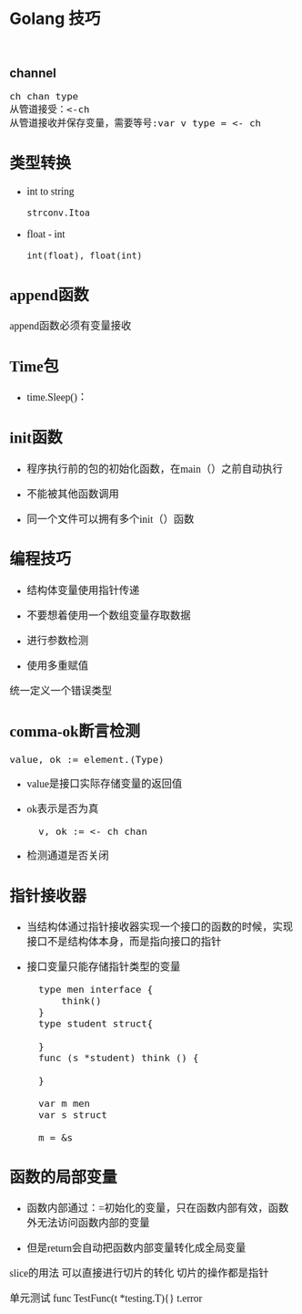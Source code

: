 # Golang 技巧 #

<br>

## channel ##

<font size=4 face=K>

	ch chan type
    从管道接受：<-ch
	从管道接收并保存变量，需要等号:var v type = <- ch


## 类型转换 ##

- int to string

    `strconv.Itoa`

- float - int

    `int(float), float(int)`

## append函数 ##

append函数必须有变量接收

## Time包 ##

- time.Sleep()：


## init函数 ##

- 程序执行前的包的初始化函数，在main（）之前自动执行

- 不能被其他函数调用

- 同一个文件可以拥有多个init（）函数



## 编程技巧 ##

- 结构体变量使用指针传递

- 不要想着使用一个数组变量存取数据

- 进行参数检测

- 使用多重赋值

统一定义一个错误类型



## comma-ok断言检测 ##

    value, ok := element.(Type)

- value是接口实际存储变量的返回值

- ok表示是否为真

		v, ok := <- ch chan

- 检测通道是否关闭

## 指针接收器 ##

- 当结构体通过指针接收器实现一个接口的函数的时候，实现接口不是结构体本身，而是指向接口的指针

- 接口变量只能存储指针类型的变量



    	type men interface {
			think()
		}
		type student struct{

		}
		func (s *student) think () {

		}

		var m men
		var s struct

		m = &s


## 函数的局部变量 ##

- 函数内部通过：=初始化的变量，只在函数内部有效，函数外无法访问函数内部的变量

- 但是return会自动把函数内部变量转化成全局变量

slice的用法
	可以直接进行切片的转化
	切片的操作都是指针


单元测试
	func TestFunc(t *testing.T){}
	t.error


